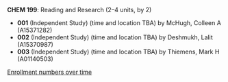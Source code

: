 **CHEM 199**: Reading and Research (2–4 units, by 2)

- **001** (Independent Study) (time and location TBA) by McHugh, Colleen A (A15371282)
- **002** (Independent Study) (time and location TBA) by Deshmukh, Lalit (A15370987)
- **003** (Independent Study) (time and location TBA) by Thiemens, Mark H (A01140503)

[Enrollment numbers over time](./CHEM199.tsv)
